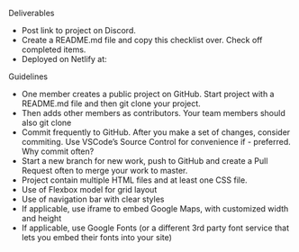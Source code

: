 Deliverables
- Post link to project on Discord.
- Create a README.md file and copy this checklist over. Check off completed items.
- Deployed on Netlify at: <netlify link here>



Guidelines
- One member creates a public project on GitHub. Start project with a README.md file and then git clone your project.
- Then adds other members as contributors. Your team members should also git clone
- Commit frequently to GitHub. After you make a set of changes, consider commiting. Use VSCode’s Source Control for convenience if - preferred. Why commit often?
- Start a new branch for new work, push to GitHub and create a Pull Request often to merge your work to master.
- Project contain multiple HTML files and at least one CSS file.
- Use of Flexbox model for grid layout
- Use of navigation bar with clear styles
- If applicable, use iframe to embed Google Maps, with customized width and height
- If applicable, use Google Fonts (or a different 3rd party font service that lets you embed their fonts into your site)
